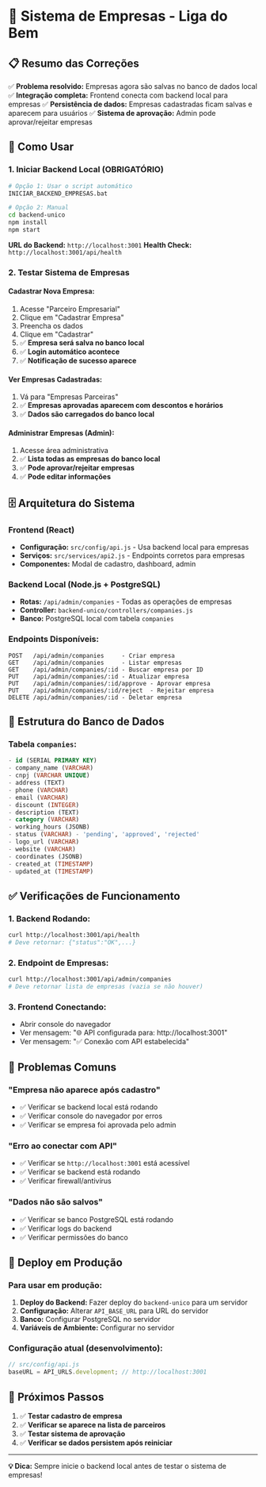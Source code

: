 # 🏢 Sistema de Empresas - Liga do Bem

## 📋 **Resumo das Correções**

✅ **Problema resolvido:** Empresas agora são salvas no banco de dados local
✅ **Integração completa:** Frontend conecta com backend local para empresas
✅ **Persistência de dados:** Empresas cadastradas ficam salvas e aparecem para usuários
✅ **Sistema de aprovação:** Admin pode aprovar/rejeitar empresas

## 🚀 **Como Usar**

### **1. Iniciar Backend Local (OBRIGATÓRIO)**
```bash
# Opção 1: Usar o script automático
INICIAR_BACKEND_EMPRESAS.bat

# Opção 2: Manual
cd backend-unico
npm install
npm start
```

**URL do Backend:** `http://localhost:3001`
**Health Check:** `http://localhost:3001/api/health`

### **2. Testar Sistema de Empresas**

#### **Cadastrar Nova Empresa:**
1. Acesse "Parceiro Empresarial"
2. Clique em "Cadastrar Empresa"
3. Preencha os dados
4. Clique em "Cadastrar"
5. ✅ **Empresa será salva no banco local**
6. ✅ **Login automático acontece**
7. ✅ **Notificação de sucesso aparece**

#### **Ver Empresas Cadastradas:**
1. Vá para "Empresas Parceiras"
2. ✅ **Empresas aprovadas aparecem com descontos e horários**
3. ✅ **Dados são carregados do banco local**

#### **Administrar Empresas (Admin):**
1. Acesse área administrativa
2. ✅ **Lista todas as empresas do banco local**
3. ✅ **Pode aprovar/rejeitar empresas**
4. ✅ **Pode editar informações**

## 🗄️ **Arquitetura do Sistema**

### **Frontend (React)**
- **Configuração:** `src/config/api.js` - Usa backend local para empresas
- **Serviços:** `src/services/api2.js` - Endpoints corretos para empresas
- **Componentes:** Modal de cadastro, dashboard, admin

### **Backend Local (Node.js + PostgreSQL)**
- **Rotas:** `/api/admin/companies` - Todas as operações de empresas
- **Controller:** `backend-unico/controllers/companies.js`
- **Banco:** PostgreSQL local com tabela `companies`

### **Endpoints Disponíveis:**
```
POST   /api/admin/companies     - Criar empresa
GET    /api/admin/companies     - Listar empresas
GET    /api/admin/companies/:id - Buscar empresa por ID
PUT    /api/admin/companies/:id - Atualizar empresa
PUT    /api/admin/companies/:id/approve - Aprovar empresa
PUT    /api/admin/companies/:id/reject  - Rejeitar empresa
DELETE /api/admin/companies/:id - Deletar empresa
```

## 🔧 **Estrutura do Banco de Dados**

### **Tabela `companies`:**
```sql
- id (SERIAL PRIMARY KEY)
- company_name (VARCHAR)
- cnpj (VARCHAR UNIQUE)
- address (TEXT)
- phone (VARCHAR)
- email (VARCHAR)
- discount (INTEGER)
- description (TEXT)
- category (VARCHAR)
- working_hours (JSONB)
- status (VARCHAR) - 'pending', 'approved', 'rejected'
- logo_url (VARCHAR)
- website (VARCHAR)
- coordinates (JSONB)
- created_at (TIMESTAMP)
- updated_at (TIMESTAMP)
```

## ✅ **Verificações de Funcionamento**

### **1. Backend Rodando:**
```bash
curl http://localhost:3001/api/health
# Deve retornar: {"status":"OK",...}
```

### **2. Endpoint de Empresas:**
```bash
curl http://localhost:3001/api/admin/companies
# Deve retornar lista de empresas (vazia se não houver)
```

### **3. Frontend Conectando:**
- Abrir console do navegador
- Ver mensagem: "🌐 API configurada para: http://localhost:3001"
- Ver mensagem: "✅ Conexão com API estabelecida"

## 🚨 **Problemas Comuns**

### **"Empresa não aparece após cadastro"**
- ✅ Verificar se backend local está rodando
- ✅ Verificar console do navegador por erros
- ✅ Verificar se empresa foi aprovada pelo admin

### **"Erro ao conectar com API"**
- ✅ Verificar se `http://localhost:3001` está acessível
- ✅ Verificar se backend está rodando
- ✅ Verificar firewall/antivírus

### **"Dados não são salvos"**
- ✅ Verificar se banco PostgreSQL está rodando
- ✅ Verificar logs do backend
- ✅ Verificar permissões do banco

## 📱 **Deploy em Produção**

### **Para usar em produção:**
1. **Deploy do Backend:** Fazer deploy do `backend-unico` para um servidor
2. **Configuração:** Alterar `API_BASE_URL` para URL do servidor
3. **Banco:** Configurar PostgreSQL no servidor
4. **Variáveis de Ambiente:** Configurar no servidor

### **Configuração atual (desenvolvimento):**
```javascript
// src/config/api.js
baseURL = API_URLS.development; // http://localhost:3001
```

## 🎯 **Próximos Passos**

1. ✅ **Testar cadastro de empresa**
2. ✅ **Verificar se aparece na lista de parceiros**
3. ✅ **Testar sistema de aprovação**
4. ✅ **Verificar se dados persistem após reiniciar**

---

**💡 Dica:** Sempre inicie o backend local antes de testar o sistema de empresas!

